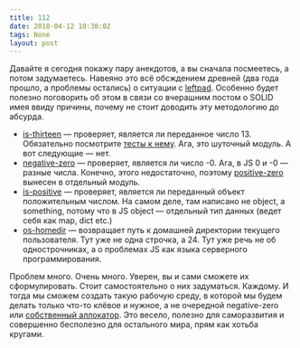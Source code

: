 ```yaml
---
title: 112
date: 2018-04-12 10:30:02
tags: None
layout: post
---
```


Давайте я сегодня покажу пару анекдотов, а вы сначала посмеетесь, а потом задумаетесь. Навеяно это всё обсждением древней (два года прошло, а проблемы остались) о ситуации с [leftpad](https://habrahabr.ru/post/280099/). Особенно будет полезно поговорить об этом в связи со вчерашним постом о SOLID имея ввиду причины, почему не стоит доводить эту методологию до абсурда.

+ [is-thirteen](https://github.com/jezen/is-thirteen) — проверяет, является ли переданное число 13. Обязательно посмотрите [тесты к нему](https://github.com/jezen/is-thirteen/blob/master/test.js). Ага, это шуточный модуль. А вот следующие — нет.
+ [negative-zero](https://github.com/sindresorhus/negative-zero) — проверяет, является ли число -0. Ага, в JS 0 и -0 — разные числа. Конечно, этого недостаточно, поэтому [positive-zero](https://github.com/sindresorhus/positive-zero) вынесен в отдельный модуль.
+ [is-positive](https://github.com/kevva/is-positive) — проверяет, является ли переданный объект положительным числом. На самом деле, там написано не object, а something, потому что в JS object — отдельный тип данных (ведет себя как map, dict etc.)
+ [os-homedir](https://github.com/sindresorhus/os-homedir) — возвращает путь к домашней директории текущего пользователя. Тут уже не одна строчка, а 24. Тут уже речь не об однострочниках, а о проблемах JS как языка серверного программирования.

Проблем много. Очень много. Уверен, вы и сами сможете их сформулировать. Стоит самостоятельно о них задуматься. Каждому. И тогда мы сможем создать такую рабочую среду, в которой мы будем делать только что-то клёвое и нужное, а не очередной negative-zero или [собственный аллокатор](https://habrahabr.ru/post/274827/). Это весело, полезно для саморазвития и совершенно бесполезно для остального мира, прям как хотьба кругами.

